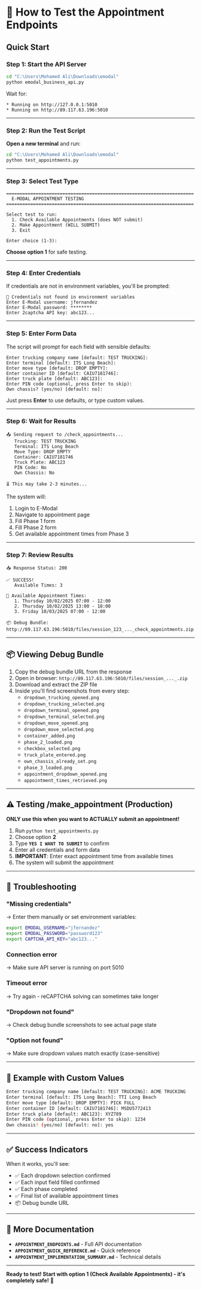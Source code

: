 # 🧪 How to Test the Appointment Endpoints

## Quick Start

### Step 1: Start the API Server

```bash
cd "C:\Users\Mohamed Ali\Downloads\emodal"
python emodal_business_api.py
```

Wait for:
```
* Running on http://127.0.0.1:5010
* Running on http://89.117.63.196:5010
```

---

### Step 2: Run the Test Script

**Open a new terminal** and run:

```bash
cd "C:\Users\Mohamed Ali\Downloads\emodal"
python test_appointments.py
```

---

### Step 3: Select Test Type

```
======================================================================
  E-MODAL APPOINTMENT TESTING
======================================================================

Select test to run:
  1. Check Available Appointments (does NOT submit)
  2. Make Appointment (WILL SUBMIT)
  3. Exit

Enter choice (1-3):
```

**Choose option 1** for safe testing.

---

### Step 4: Enter Credentials

If credentials are not in environment variables, you'll be prompted:

```
📝 Credentials not found in environment variables
Enter E-Modal username: jfernandez
Enter E-Modal password: ********
Enter 2captcha API key: abc123...
```

---

### Step 5: Enter Form Data

The script will prompt for each field with sensible defaults:

```
Enter trucking company name [default: TEST TRUCKING]: 
Enter terminal [default: ITS Long Beach]: 
Enter move type [default: DROP EMPTY]: 
Enter container ID [default: CAIU7181746]: 
Enter truck plate [default: ABC123]: 
Enter PIN code (optional, press Enter to skip): 
Own chassis? (yes/no) [default: no]: 
```

Just press **Enter** to use defaults, or type custom values.

---

### Step 6: Wait for Results

```
📤 Sending request to /check_appointments...
   Trucking: TEST TRUCKING
   Terminal: ITS Long Beach
   Move Type: DROP EMPTY
   Container: CAIU7181746
   Truck Plate: ABC123
   PIN Code: No
   Own Chassis: No

⏳ This may take 2-3 minutes...
```

The system will:
1. Login to E-Modal
2. Navigate to appointment page
3. Fill Phase 1 form
4. Fill Phase 2 form
5. Get available appointment times from Phase 3

---

### Step 7: Review Results

```
📥 Response Status: 200

✅ SUCCESS!
   Available Times: 3

📅 Available Appointment Times:
   1. Thursday 10/02/2025 07:00 - 12:00
   2. Thursday 10/02/2025 13:00 - 18:00
   3. Friday 10/03/2025 07:00 - 12:00

📦 Debug Bundle: http://89.117.63.196:5010/files/session_123_..._check_appointments.zip
```

---

## 📦 Viewing Debug Bundle

1. Copy the debug bundle URL from the response
2. Open in browser: `http://89.117.63.196:5010/files/session_..._.zip`
3. Download and extract the ZIP file
4. Inside you'll find screenshots from every step:
   - `dropdown_trucking_opened.png`
   - `dropdown_trucking_selected.png`
   - `dropdown_terminal_opened.png`
   - `dropdown_terminal_selected.png`
   - `dropdown_move_opened.png`
   - `dropdown_move_selected.png`
   - `container_added.png`
   - `phase_2_loaded.png`
   - `checkbox_selected.png`
   - `truck_plate_entered.png`
   - `own_chassis_already_set.png`
   - `phase_3_loaded.png`
   - `appointment_dropdown_opened.png`
   - `appointment_times_retrieved.png`

---

## ⚠️ Testing /make_appointment (Production)

**ONLY use this when you want to ACTUALLY submit an appointment!**

1. Run `python test_appointments.py`
2. Choose option **2**
3. Type **`YES I WANT TO SUBMIT`** to confirm
4. Enter all credentials and form data
5. **IMPORTANT**: Enter exact appointment time from available times
6. The system will submit the appointment

---

## 🐛 Troubleshooting

### "Missing credentials"
→ Enter them manually or set environment variables:
```bash
export EMODAL_USERNAME="jfernandez"
export EMODAL_PASSWORD="password123"
export CAPTCHA_API_KEY="abc123..."
```

### Connection error
→ Make sure API server is running on port 5010

### Timeout error
→ Try again - reCAPTCHA solving can sometimes take longer

### "Dropdown not found"
→ Check debug bundle screenshots to see actual page state

### "Option not found"
→ Make sure dropdown values match exactly (case-sensitive)

---

## 📝 Example with Custom Values

```bash
Enter trucking company name [default: TEST TRUCKING]: ACME TRUCKING
Enter terminal [default: ITS Long Beach]: TTI Long Beach
Enter move type [default: DROP EMPTY]: PICK FULL
Enter container ID [default: CAIU7181746]: MSDU5772413
Enter truck plate [default: ABC123]: XYZ789
Enter PIN code (optional, press Enter to skip): 1234
Own chassis? (yes/no) [default: no]: yes
```

---

## ✅ Success Indicators

When it works, you'll see:
- ✅ Each dropdown selection confirmed
- ✅ Each input field filled confirmed
- ✅ Each phase completed
- ✅ Final list of available appointment times
- 📦 Debug bundle URL

---

## 🔗 More Documentation

- **`APPOINTMENT_ENDPOINTS.md`** - Full API documentation
- **`APPOINTMENT_QUICK_REFERENCE.md`** - Quick reference
- **`APPOINTMENT_IMPLEMENTATION_SUMMARY.md`** - Technical details

---

**Ready to test! Start with option 1 (Check Available Appointments) - it's completely safe!** 🚀


